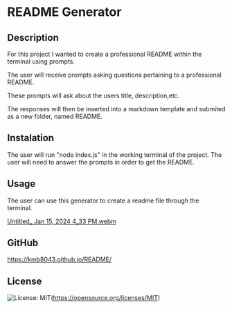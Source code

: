 # README Generator #

## Description ##

For this project I wanted to create a professional README within the terminal using prompts. 

The user will receive prompts asking questions pertaining to a professional README. 

These prompts will ask about the users title, description,etc.

The responses will then be inserted into a markdown template and submited as a new folder, named README. 

## Instalation ##

The user will run "node index.js" in the working terminal of the project. The user will need to answer the prompts in order to get the README. 

## Usage ##

The user can use this generator to create a readme file through the terminal.

[Untitled_ Jan 15, 2024 4_33 PM.webm](https://github.com/kmb8043/README/assets/147110705/1e3b7d2f-ef3a-4868-bbea-0e06d6713a33)

## GitHub ##

https://kmb8043.github.io/README/


## License ##

![License: MIT](https://img.shields.io/badge/License-MIT-yellow.svg)(https://opensource.org/licenses/MIT)

